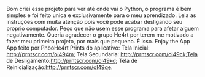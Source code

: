 Bom criei esse projeto para ver até onde vai o Python, o programa é bem simples e foi feito unica e exclusivamente para o meu aprendizado. Leia as instruções com muita atenção pois você pode acabar desligando seu proprio computador. Peço que não usem esse programa para afetar alguem negativamente. Queria agradecer o grupo He4rt por terem me motivado a fazer meu primeiro projeto, por mais que pequeno. É isso.
Enjoy the App
App feito por PhboHe4rt
Prints do aplicativo:   Tela Inicial: http://prntscr.com/ol494m; Tela Secundaria: http://prntscr.com/ol49ck;Tela de Desligamento:http://prntscr.com/ol49kd; Tela de Reinicialização:http://prntscr.com/ol49qe.
